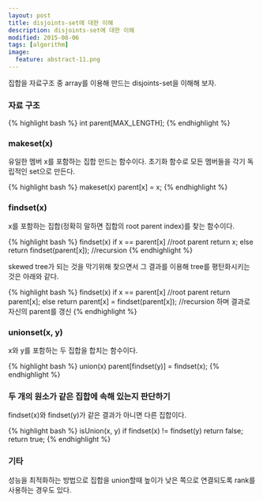 ```yaml
---
layout: post
title: disjoints-set에 대한 이해 
description: disjoints-set에 대한 이해 
modified: 2015-08-06
tags: [algorithm]
image:
  feature: abstract-11.png
---
```


집합을 자료구조 중 array를 이용해 만드는 disjoints-set을 이해해 보자. 

### 자료 구조

{% highlight bash %}
int parent[MAX_LENGTH];
{% endhighlight %}

### makeset(x)

유일한 멤버 x를 포함하는 집합 만드는 함수이다. 초기화 함수로 모든 멤버들을 각기 독립적인 set으로 만든다. 

{% highlight bash %}
makeset(x)
  parent[x] = x; 
{% endhighlight %}

### findset(x)

x를 포함하는 집합(정확히 말하면 집합의 root parent index)를 찾는 함수이다. 

{% highlight bash %}
findset(x)
   if x == parent[x] //root parent
      return x;
    else 
      return findset(parent[x]); //recursion
{% endhighlight %}

skewed tree가 되는 것을 막기위해 찾으면서 그 결과를 이용해 tree를 평탄화시키는 것은 아래와 같다. 

{% highlight bash %}
findset(x)
   if x == parent[x] //root parent
      return parent[x];
    else 
      return parent[x] = findset(parent[x]); //recursion 하며 결과로 자신의 parent를 갱신
{% endhighlight %}

### unionset(x, y)

x와 y를 포함하는 두 집합을 합치는 함수이다. 

{% highlight bash %}
union(x)
   parent[findset(y)] = findset(x);
{% endhighlight %}

### 두 개의 원소가 같은 집합에 속해 있는지 판단하기 

findset(x)와 findset(y)가 같은 결과가 아니면 다른 집합이다. 

{% highlight bash %}
isUnion(x, y)
  if findset(x) != findset(y)
    return false;
  return true;
{% endhighlight %}

### 기타

성능을 최적화하는 방법으로 집합을 union할때 높이가 낮은 쪽으로 연결되도록 rank를 사용하는 경우도 있다. 


